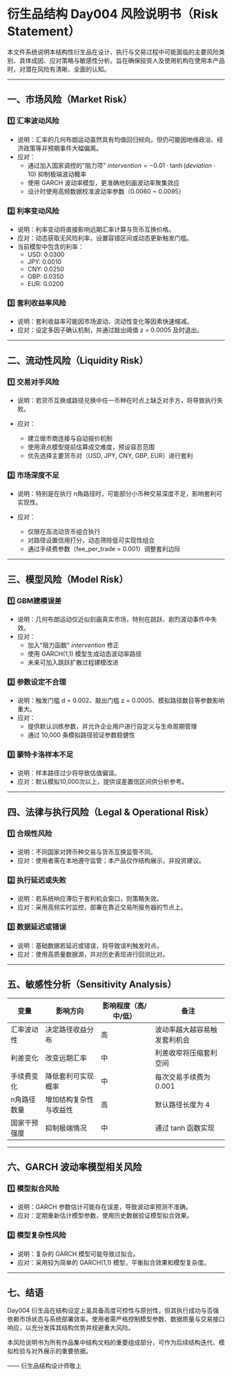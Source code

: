 # 衍生品结构 Day004 风险说明书（Risk Statement）

本文件系统说明本结构性衍生品在设计、执行与交易过程中可能面临的主要风险类别、具体成因、应对策略与敏感性分析。旨在确保投资人及使用机构在使用本产品时，对潜在风险有清晰、全面的认知。

---

## 一、市场风险（Market Risk）

### 1️⃣ 汇率波动风险

* 说明：汇率的几何布朗运动虽然具有均值回归倾向，但仍可能因地缘政治、经济政策等非预期事件大幅偏离。
* 应对：
  * 通过加入国家调控的"阻力项" $intervention = -0.01 \cdot \tanh(deviation \cdot 10)$ 抑制极端波动概率
  * 使用 GARCH 波动率模型，更准确地刻画波动率聚集效应
  * 设计时使用高频数据校准波动率参数（0.0060 ~ 0.0095）

### 2️⃣ 利率变动风险

* 说明：利率变动将直接影响远期汇率计算与货币互换价格。
* 应对：动态获取无风险利率，设置容错区间或动态更新触发门槛。
* 当前模型中包含的利率：
  * USD: 0.0300
  * JPY: 0.0010
  * CNY: 0.0250
  * GBP: 0.0350
  * EUR: 0.0200

### 3️⃣ 套利收益率风险

* 说明：套利收益率可能因市场波动、流动性变化等因素快速缩减。
* 应对：设定多因子确认机制，并通过敲出阈值 z = 0.0005 及时退出。

---

## 二、流动性风险（Liquidity Risk）

### 1️⃣ 交易对手风险

* 说明：若货币互换或路径兑换中任一币种在时点上缺乏对手方，将导致执行失败。
* 应对：

  * 建立做市商连接与自动报价机制
  * 使用滑点模型提前估算成交难度，预设容忍范围
  * 优先选择主要货币对（USD, JPY, CNY, GBP, EUR）进行套利

### 2️⃣ 市场深度不足

* 说明：特别是在执行 n角路径时，可能部分小币种交易深度不足，影响套利可实现性。
* 应对：

  * 仅限在高流动货币组合执行
  * 对路径设置信用打分，动态筛除低可实现性组合
  * 通过手续费参数（fee_per_trade = 0.001）调整套利边际

---

## 三、模型风险（Model Risk）

### 1️⃣ GBM建模误差

* 说明：几何布朗运动仅近似刻画真实市场，特别在跳跃、剧烈波动事件中失效。
* 应对：
  * 加入"阻力函数" $intervention$ 修正
  * 使用 GARCH(1,1) 模型生成动态波动率路径
  * 未来可加入跳跃扩散过程建模改进

### 2️⃣ 参数设定不合理

* 说明：触发门槛 d = 0.002、敲出门槛 z = 0.0005、模拟路径数目等参数影响重大。
* 应对：
  * 提供默认训练参数，并允许企业用户进行自定义与生命周期管理
  * 通过 10,000 条模拟路径验证参数稳健性

### 3️⃣ 蒙特卡洛样本不足

* 说明：样本路径过少将导致估值偏误。
* 应对：默认模拟10,000次以上，提供误差置信区间供分析参考。

---

## 四、法律与执行风险（Legal & Operational Risk）

### 1️⃣ 合规性风险

* 说明：不同国家对跨币种交易与货币互换监管不同。
* 应对：使用者需在本地遵守监管；本产品仅作结构展示，非投资建议。

### 2️⃣ 执行延迟或失败

* 说明：若系统响应滞后于套利机会窗口，则策略失效。
* 应对：采用高频实时监控，部署在靠近交易所服务器的节点上。

### 3️⃣ 数据延迟或错误

* 说明：基础数据若延迟或错误，将导致误判触发时点。
* 应对：使用高质量数据源，并对历史表现进行回测比对。

---

## 五、敏感性分析（Sensitivity Analysis）

| 变量     | 影响方向        | 影响程度（高/中/低） | 备注            |
| ------ | ----------- | ----------- | ------------- |
| 汇率波动性  | 决定路径收益分布    | 高           | 波动率越大越容易触发套利机会   |
| 利差变化   | 改变远期汇率      | 中           | 利差收窄将压缩套利空间   |
| 手续费变化  | 降低套利可实现概率   | 中           | 每次交易手续费为 0.001     |
| n角路径数量 | 增加结构复杂性与收益性 | 高           | 默认路径长度为 4     |
| 国家干预强度 | 抑制极端情况      | 中           | 通过 tanh 函数实现 |

---

## 六、GARCH 波动率模型相关风险

### 1️⃣ 模型拟合风险

* 说明：GARCH 参数估计可能存在误差，导致波动率预测不准确。
* 应对：定期重新估计模型参数，使用历史数据验证模型拟合效果。

### 2️⃣ 模型复杂性风险

* 说明：复杂的 GARCH 模型可能导致过拟合。
* 应对：采用较为简单的 GARCH(1,1) 模型，平衡拟合效果和模型复杂度。

---

## 七、结语

Day004 衍生品在结构设定上虽具备高度可控性与原创性，但其执行成功与否强依赖市场状态与系统部署效率。使用者需严格控制模型参数、数据质量与交易接口响应，以充分发挥其结构优势并规避重大风险。

本风险说明书为所有作品集中结构文档的重要组成部分，可作为后续结构迭代、模拟检验与对外展示的重要依据。

—— 衍生品结构设计师敬上
